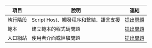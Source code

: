 項目 | 說明 | 連結
---------|-------|-----------
執行階段 | Script Host、觸發程序和繫結、語言支援 | [提出問題](https://github.com/Azure/azure-webjobs-sdk-script/issues)
範本 | 建立範本的程式碼問題 | [提出問題](https://github.com/Azure/azure-webjobs-sdk-templates/issues)
入口網站 | 使用者介面或經驗問題 | [提出問題](https://github.com/ProjectKudu/AzureFunctionsPortal/issues)

<!---HONumber=AcomDC_0420_2016-->